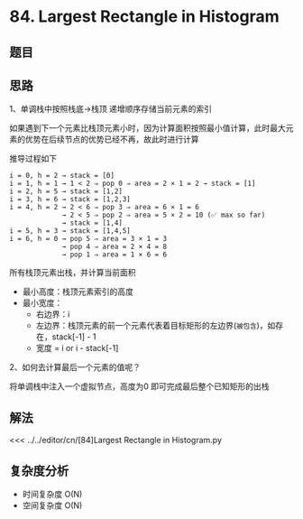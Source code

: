 # 84. Largest Rectangle in Histogram

## 题目

<!--@include: ../../editor/cn/doc/content/[84]Largest Rectangle in Histogram.md-->

## 思路
1、单调栈中按照栈底->栈顶 递增顺序存储当前元素的索引

如果遇到下一个元素比栈顶元素小时，因为计算面积按照最小值计算，此时最大元素的优势在后续节点的优势已经不再，故此时进行计算

推导过程如下
```text
i = 0, h = 2 → stack = [0]
i = 1, h = 1 → 1 < 2 ⇒ pop 0 ⇒ area = 2 × 1 = 2 → stack = [1]
i = 2, h = 5 → stack = [1,2]
i = 3, h = 6 → stack = [1,2,3]
i = 4, h = 2 → 2 < 6 ⇒ pop 3 ⇒ area = 6 × 1 = 6
             → 2 < 5 ⇒ pop 2 ⇒ area = 5 × 2 = 10 (✅ max so far)
             → stack = [1,4]
i = 5, h = 3 → stack = [1,4,5]
i = 6, h = 0 → pop 5 ⇒ area = 3 × 1 = 3
             → pop 4 ⇒ area = 2 × 4 = 8
             → pop 1 ⇒ area = 1 × 6 = 6
```

所有栈顶元素出栈，并计算当前面积
- 最小高度：栈顶元素索引的高度
- 最小宽度：
  - 右边界：i
  - 左边界：栈顶元素的前一个元素代表着目标矩形的左边界(`被包含`)，如存在，stack[-1] - 1
  - 宽度 = i or i - stack[-1] 

2、如何去计算最后一个元素的值呢？

将单调栈中注入一个虚拟节点，高度为0 即可完成最后整个已知矩形的出栈


## 解法


<<< ../../editor/cn/[84]Largest Rectangle in Histogram.py


## 复杂度分析
- 时间复杂度 O(N)
- 空间复杂度 O(N)

